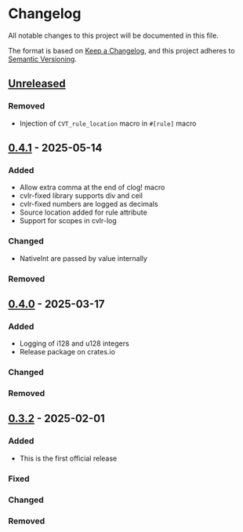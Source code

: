 # Changelog

All notable changes to this project will be documented in this file.

The format is based on [Keep a Changelog](https://keepachangelog.com/en/1.1.0/),
and this project adheres to [Semantic Versioning](https://semver.org/spec/v2.0.0.html).

## [Unreleased]

### Removed
  - Injection of `CVT_rule_location` macro in `#[rule]` macro

## [0.4.1] - 2025-05-14

### Added
  - Allow extra comma at the end of clog! macro
  - cvlr-fixed library supports div and ceil
  - cvlr-fixed numbers are logged as decimals
  - Source location added for rule attribute
  - Support for scopes in cvlr-log
### Changed
  - NativeInt are passed by value internally
### Removed


## [0.4.0] - 2025-03-17

### Added
  - Logging of i128 and u128 integers
  - Release package on crates.io

### Changed

### Removed

## [0.3.2] - 2025-02-01

### Added
  - This is the first official release

### Fixed

### Changed

### Removed


[unreleased]: https://github.com/Certora/cvlr/compare/v0.4.1...HEAD
[0.4.1]: https://github.com/Certora/cvlr/compare/v0.4.0...v0.4.1
[0.4.0]: https://github.com/Certora/cvlr/compare/v0.3.2...v0.4.0
[0.3.2]: https://github.com/Certora/cvlr/releases/tag/v0.3.2